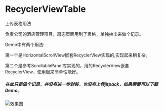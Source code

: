# RecyclerViewTable
上传表格用法

负责公司的酒店管理项目，房态页面用到了表格，单独抽出来做个记录。

Demo中有两个用法:

第一个是HorizontalScrollView嵌套RecyclerView实现的,实现起来稍复杂。

第二个是参考ScrollablePanel库实现的，用的RecyclerView嵌套RecyclerView，使用起来简单性能好。

##### 在此只是做个记录，并没有进一步封装，也没有上传jitpack，如果需要可以下载Demo。


![效果图](https://note.youdao.com/favicon.ico)

